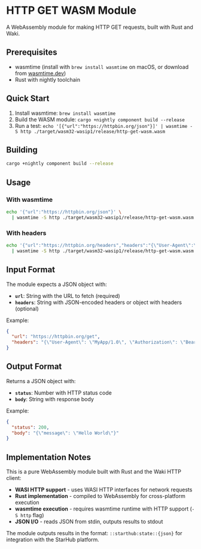 # HTTP GET WASM Module

A WebAssembly module for making HTTP GET requests, built with Rust and Waki.

## Prerequisites

- wasmtime (install with `brew install wasmtime` on macOS, or download from [wasmtime.dev](https://wasmtime.dev/))
- Rust with nightly toolchain

## Quick Start

1. Install wasmtime: `brew install wasmtime`
2. Build the WASM module: `cargo +nightly component build --release`
3. Run a test: `echo '[{"url":"https://httpbin.org/json"}]' | wasmtime -S http ./target/wasm32-wasip1/release/http-get-wasm.wasm`

## Building

```bash
cargo +nightly component build --release
```

## Usage

### With wasmtime

```bash
echo '{"url":"https://httpbin.org/json"}' \
  | wasmtime -S http ./target/wasm32-wasip1/release/http-get-wasm.wasm
```

### With headers

```bash
echo '{"url":"https://httpbin.org/headers","headers":"{\"User-Agent\":\"MyApp/1.0\",\"X-Custom\":\"value\"}"}' \
  | wasmtime -S http ./target/wasm32-wasip1/release/http-get-wasm.wasm
```

## Input Format

The module expects a JSON object with:
- **`url`**: String with the URL to fetch (required)
- **`headers`**: String with JSON-encoded headers or object with headers (optional)

Example:
```json
{
  "url": "https://httpbin.org/get",
  "headers": "{\"User-Agent\": \"MyApp/1.0\", \"Authorization\": \"Bearer token\"}"
}
```

## Output Format

Returns a JSON object with:
- **`status`**: Number with HTTP status code
- **`body`**: String with response body

Example:
```json
{
  "status": 200,
  "body": "{\"message\": \"Hello World\"}"
}
```

## Implementation Notes

This is a pure WebAssembly module built with Rust and the Waki HTTP client:
- **WASI HTTP support** - uses WASI HTTP interfaces for network requests
- **Rust implementation** - compiled to WebAssembly for cross-platform execution
- **wasmtime execution** - requires wasmtime runtime with HTTP support (`-S http` flag)
- **JSON I/O** - reads JSON from stdin, outputs results to stdout

The module outputs results in the format: `::starthub:state::{json}` for integration with the StarHub platform.